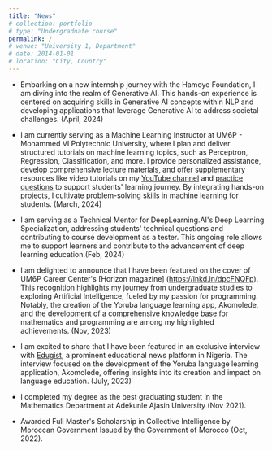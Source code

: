 ```yaml
---
title: "News"
# collection: portfolio
# type: "Undergraduate course"
permalink: /
# venue: "University 1, Department"
# date: 2014-01-01
# location: "City, Country"
---
```


- Embarking on a new internship journey with the Hamoye Foundation, I am diving into the realm of Generative AI. This hands-on experience is centered on acquiring skills in Generative AI concepts within NLP and developing applications that leverage Generative AI to address societal challenges. (April, 2024)

- I am currently serving as a Machine Learning Instructor at UM6P - Mohammed VI Polytechnic University, where I plan and deliver structured tutorials on machine learning topics, such as Perceptron, Regression, Classification, and more. I provide personalized assistance, develop comprehensive lecture materials, and offer supplementary resources like video tutorials on my [YouTube channel](www.youtube.com/aljebraschool) and [practice questions](www.gitube.com/aljebraschool) to support students' learning journey. By integrating hands-on projects, I cultivate problem-solving skills in machine learning for students. (March, 2024)

- I am serving as a Technical Mentor for DeepLearning.AI's Deep Learning Specialization, addressing students' technical questions and contributing to course development as a tester. This ongoing role allows me to support learners and contribute to the advancement of deep learning education.(Feb, 2024)

- I am delighted to announce that I have been featured on the cover of UM6P Career Center's [Horizon magazine] (https://lnkd.in/dpcFNQFp). This recognition highlights my journey from undergraduate studies to exploring Artificial Intelligence, fueled by my passion for programming. Notably, the creation of the Yoruba language learning app, Akomolede, and the development of a comprehensive knowledge base for mathematics and programming are among my highlighted achievements. (Nov, 2023)

- I am excited to share that I have been featured in an exclusive interview with [Edugist](https://edugist.org/i-have-always-had-a-deep-interest-in-creating-tools-ibidunni/), a prominent educational news platform in Nigeria. The interview focused on the development of the Yoruba language learning application, Akomolede, offering insights into its creation and impact on language education. (July, 2023)

- I completed my degree as the best graduating student in the Mathematics Department at Adekunle Ajasin University (Nov 2021).


- Awarded Full Master's Scholarship in Collective Intelligence by Moroccan Government Issued by the Government of Morocco (Oct, 2022).


<!-- ---
title: "News"
collection: news
permalink: /news/my_stories.md
--- -->
